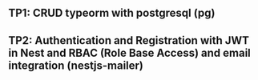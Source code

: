 ## TP1: CRUD typeorm with postgresql (pg) 

## TP2: Authentication and Registration with JWT in Nest and RBAC (Role Base Access) and email integration (nestjs-mailer)

